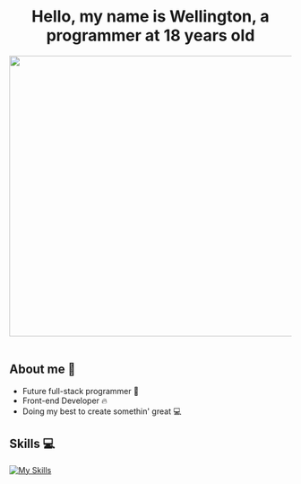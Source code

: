 <h1 align="center">Hello, my name is Wellington, a programmer at 18 years old </h1>

 <div align="center">
    <img src = "https://www.google.com/url?sa=i&url=https%3A%2F%2Fdribbble.com%2Ftags%2Fcafe-pixel-art&psig=AOvVaw2oZFEDk_lJKbegq1HuYVf2&ust=1740669227100000&source=images&cd=vfe&opi=89978449&ved=0CBQQjRxqFwoTCPCaiKnQ4YsDFQAAAAAdAAAAABAS](https://i.pinimg.com/736x/9b/34/bf/9b34bf11209aba0b97dabfae2df25ed2.jpg" height="500"
     width="800">
     
     
  </div>
  
  
<div align="center">
 <br />
 <h2 align="left">About me 👀</h2>
 
 <div align="left">
   <ul>
      <li>Future full-stack programmer 💪</li>
      <li> Front-end Developer 🔥</li>
      <li>Doing my best to create somethin' great 💻</li>
   </ul>
   
   <h2 align="left">Skills 💻</h2>
   
   [![My Skills](https://skillicons.dev/icons?i=html,css,js,git,linux)](https://skillicons.dev)
   
</div>
